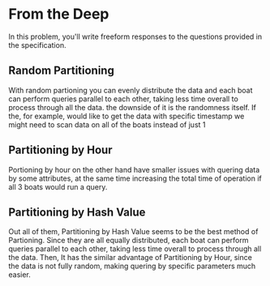 # From the Deep

In this problem, you'll write freeform responses to the questions provided in the specification.

## Random Partitioning

With random partioning you can evenly distribute the data and each boat can perform queries parallel to each other, taking less time overall to process through all the data.
the downside of it is the randomness itself. If the, for example, would like to get the data with specific timestamp we might need to scan data on all of the boats instead of just 1

## Partitioning by Hour

Portioning by hour on the other hand have smaller issues with quering data by some attributes, at the same time increasing the total time of operation if all 3 boats would run a query.

## Partitioning by Hash Value

Out all of them, Partitioning by Hash Value seems to be the best method of Partioning. Since they are all equally distributed, each boat can perform queries parallel to each other, taking less time overall to process through all the data. Then, It has the similar advantage of Partitioning by Hour, since the data is not fully random, making quering by specific parameters much easier.
